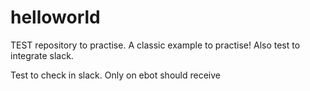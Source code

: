 # helloworld
TEST repository to practise.
A classic example to practise!
Also test to integrate slack.

Test to check in slack. Only on ebot should receive
